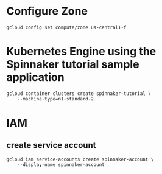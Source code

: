 # Configure Zone
```gcloud config set compute/zone us-central1-f```

#  Kubernetes Engine using the Spinnaker tutorial sample application
```
gcloud container clusters create spinnaker-tutorial \
    --machine-type=n1-standard-2
```
# IAM
## create service account
```
gcloud iam service-accounts create spinnaker-account \
    --display-name spinnaker-account
```
